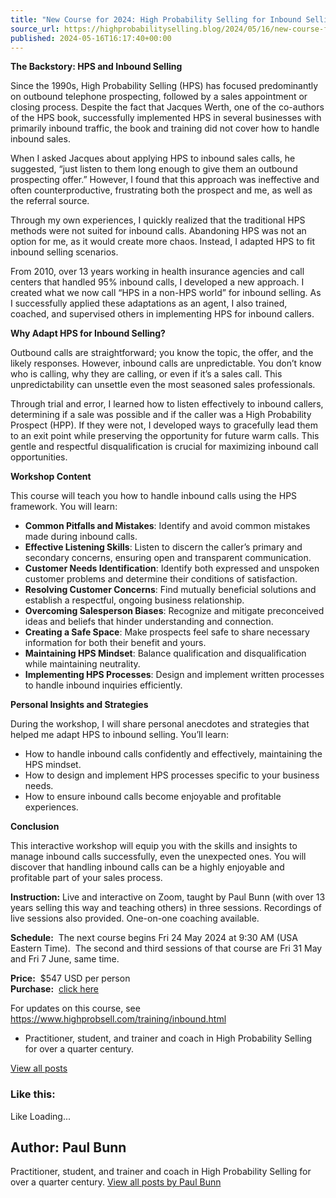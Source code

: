 ```yaml
---
title: "New Course for 2024: High Probability Selling for Inbound Selling"
source_url: https://highprobabilityselling.blog/2024/05/16/new-course-for-2024-high-probability-selling-for-inbound-selling
published: 2024-05-16T16:17:40+00:00
---
```

**The Backstory: HPS and Inbound Selling**


Since the 1990s, High Probability Selling (HPS) has focused predominantly on outbound telephone prospecting, followed by a sales appointment or closing process. Despite the fact that Jacques Werth, one of the co\-authors of the HPS book, successfully implemented HPS in several businesses with primarily inbound traffic, the book and training did not cover how to handle inbound sales.


When I asked Jacques about applying HPS to inbound sales calls, he suggested, “just listen to them long enough to give them an outbound prospecting offer.” However, I found that this approach was ineffective and often counterproductive, frustrating both the prospect and me, as well as the referral source.


Through my own experiences, I quickly realized that the traditional HPS methods were not suited for inbound calls. Abandoning HPS was not an option for me, as it would create more chaos. Instead, I adapted HPS to fit inbound selling scenarios.


From 2010, over 13 years working in health insurance agencies and call centers that handled 95% inbound calls, I developed a new approach. I created what we now call “HPS in a non\-HPS world” for inbound selling. As I successfully applied these adaptations as an agent, I also trained, coached, and supervised others in implementing HPS for inbound callers.


**Why Adapt HPS for Inbound Selling?**


Outbound calls are straightforward; you know the topic, the offer, and the likely responses. However, inbound calls are unpredictable. You don’t know who is calling, why they are calling, or even if it’s a sales call. This unpredictability can unsettle even the most seasoned sales professionals.


Through trial and error, I learned how to listen effectively to inbound callers, determining if a sale was possible and if the caller was a High Probability Prospect (HPP). If they were not, I developed ways to gracefully lead them to an exit point while preserving the opportunity for future warm calls. This gentle and respectful disqualification is crucial for maximizing inbound call opportunities.


**Workshop Content**


This course will teach you how to handle inbound calls using the HPS framework. You will learn:


* **Common Pitfalls and Mistakes**: Identify and avoid common mistakes made during inbound calls.
* **Effective Listening Skills**: Listen to discern the caller’s primary and secondary concerns, ensuring open and transparent communication.
* **Customer Needs Identification**: Identify both expressed and unspoken customer problems and determine their conditions of satisfaction.
* **Resolving Customer Concerns**: Find mutually beneficial solutions and establish a respectful, ongoing business relationship.
* **Overcoming Salesperson Biases**: Recognize and mitigate preconceived ideas and beliefs that hinder understanding and connection.
* **Creating a Safe Space**: Make prospects feel safe to share necessary information for both their benefit and yours.
* **Maintaining HPS Mindset**: Balance qualification and disqualification while maintaining neutrality.
* **Implementing HPS Processes**: Design and implement written processes to handle inbound inquiries efficiently.


**Personal Insights and Strategies**


During the workshop, I will share personal anecdotes and strategies that helped me adapt HPS to inbound selling. You’ll learn:


* How to handle inbound calls confidently and effectively, maintaining the HPS mindset.
* How to design and implement HPS processes specific to your business needs.
* How to ensure inbound calls become enjoyable and profitable experiences.


**Conclusion**


This interactive workshop will equip you with the skills and insights to manage inbound calls successfully, even the unexpected ones. You will discover that handling inbound calls can be a highly enjoyable and profitable part of your sales process. 


**Instruction:** Live and interactive on Zoom, taught by Paul Bunn (with over 13 years selling this way and teaching others) in three sessions. Recordings of live sessions also provided. One\-on\-one coaching available.


**Schedule:**  The next course begins Fri 24 May 2024 at 9:30 AM (USA Eastern Time).  The second and third sessions of that course are Fri 31 May and Fri 7 June, same time. 


**Price:**  $547 USD per person  
**Purchase:**  [click here](https://high-probability-selling.myshopify.com/cart/40869689884732:1?channel=buy_button)


For updates on this course, see <https://www.highprobsell.com/training/inbound.html>






* Practitioner, student, and trainer and coach in High Probability Selling for over a quarter century. 



[View all posts](https://highprobabilityselling.blog/author/paulbunnhps/ "View all posts")






### Like this:

Like Loading...




Author: Paul Bunn
-----------------



 Practitioner, student, and trainer and coach in High Probability Selling for over a quarter century. [View all posts by Paul Bunn](https://highprobabilityselling.blog/author/paulbunnhps/)
